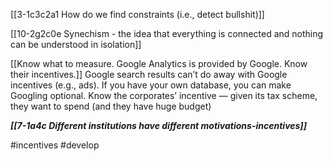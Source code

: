 [[3-1c3c2a1 How do we find constraints (i.e., detect bullshit)]]

[[10-2g2c0e Synechism - the idea that everything is connected and nothing can be understood in isolation]]

[[Know what to measure. Google Analytics is provided by Google. Know their incentives.]]
Google search results can’t do away with Google incentives (e.g., ads). If you have your own database, you can make Googling optional.
Know the corporates’ incentive — given its tax scheme, they want to spend (and they have huge budget)

***[[7-1a4c Different institutions have different motivations-incentives]]***

#incentives 
#develop 